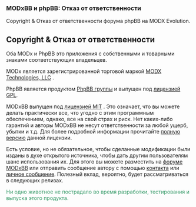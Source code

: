 
<meta http-equiv="Content-Type" content="text/html; charset=utf-8">
<h3>MODxBB и phpBB: Отказ от ответственности </h3> 
Copyright & Отказ от ответственности форума phpBB на MODX Evolution.	
<br>
<h2 class="page-header">Copyright & Отказ от ответственности</h2>
<p>Оба MODx и PhpBB это приложения с собственными и товарными знаками соответствующих владельцев.</p>
<p>MODx является зарегистрированной торговой маркой <a rel="nofollow" href="http://modx.com/">MODX Technologies, LLC</a> .</p>
<p>PhpBB является продуктом <a rel="nofollow" href="http://www.phpbb.com/">PhpBB группы</a> и выпущен под <a rel="nofollow" href="http://opensource.org/licenses/gpl-license.php">лицензией GPL</a>.</p>
<p>MODxBB выпущен под <a rel="nofollow" title="MIT License" href="http://www.opensource.org/licenses/mit-license.php">лицензией MIT</a> . Это означает, что вы можете делать практически все, что угодно с этим программным обеспечением, однако, все на свой страх и риск. Нет каких-либо гарантий и авторы MODxBB не несут ответственности за любой ущерб, убытки и т.д. Для более подробной информации прочитайте <a rel="nofollow" title="MIT License" href="http://www.opensource.org/licenses/mit-license.php">полную версию</a> данной лицензии.</p>
<p>Есть условие, но не обязательное, чтобы сделанные модификации были изданы в духе открытого источника, чтобы дать другим пользователям шанс использования их. Для этого вы можете разместить на <a rel="nofollow" href="http://modxbb.net/forum">форуме MODxBB</a> или отправить сообщение автору с помощью <a rel="nofollow" href="http://www.modxbb.net/index.php?id=6">контакта</a> или <a rel="nofollow" href="http://www.modxbb.net/forum/ucp.php?i=pm&amp;mode=compose&amp;u=2">личное сообщение</a>. Полезный вклад, вероятно, будет рассматриваться в следующих релизах.</p>
<p><span style="color: #339966;">Ни одно животное не пострадало во время разработки, тестирования и выпуска этого продукта.</span></p>